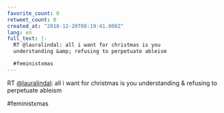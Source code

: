 ```yaml
---
favorite_count: 0
retweet_count: 0
created_at: "2018-12-20T08:19:41.000Z"
lang: en
full_text: |-
  RT @lauralindal: all i want for christmas is you
  understanding &amp; refusing to perpetuate ableism

  #feministxmas
---
```


RT [@lauralindal](https://twitter.com/lauralindal): all i want for christmas is
you understanding &amp; refusing to perpetuate ableism

#feministxmas
